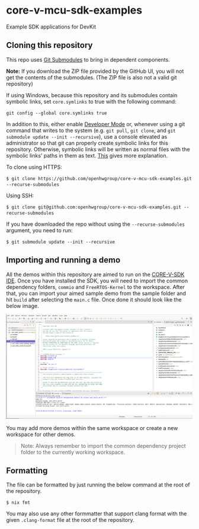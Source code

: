 # core-v-mcu-sdk-examples

Example SDK applications for DevKit

## Cloning this repository

This repo uses [Git Submodules](https://git-scm.com/book/en/v2/Git-Tools-Submodules) to bring in dependent components.

**Note:** If you download the ZIP file provided by the GitHub UI, you will not get the contents of the submodules. (The ZIP file is also not a valid git repository)

If using Windows, because this repository and its submodules contain symbolic links, set `core.symlinks` to true with the following command:

```
git config --global core.symlinks true
```

In addition to this, either enable [Developer Mode](https://docs.microsoft.com/en-us/windows/apps/get-started/enable-your-device-for-development) or, whenever using a git command that writes to the system (e.g. `git pull`, `git clone`, and `git submodule update --init --recursive`), use a console elevated as administrator so that git can properly create symbolic links for this repository. Otherwise, symbolic links will be written as normal files with the symbolic links' paths in them as text. [This](https://blogs.windows.com/windowsdeveloper/2016/12/02/symlinks-windows-10/) gives more explanation.

To clone using HTTPS:

```shell
$ git clone https://github.com/openhwgroup/core-v-mcu-sdk-examples.git --recurse-submodules
```

Using SSH:

```shell
$ git clone git@github.com:openhwgroup/core-v-mcu-sdk-examples.git --recurse-submodules
```

If you have downloaded the repo without using the `--recurse-submodules` argument, you need to run:

```shell
$ git submodule update --init --recursive
```

## Importing and running a demo

All the demos within this repository are aimed to run on the [CORE-V-SDK IDE](https://github.com/openhwgroup/core-v-sdk). Once you have installed the SDK, you will need to import the common dependency folders, `commio` and `FreeRTOS-Kernel` to the workspace. After that, you can import your aimed sample demo from the sample folder and hit `build` after selecting the `main.c` file. Once done it should look like the below image.

![image](demo_import.png)

You may add more demos within the same workspace or create a new workspace for other demos.

> Note: Always remember to import the common dependency project folder to the currently working workspace.

## Formatting

The file can be formatted by just running the below command at the root of the repository.

```shell
$ nix fmt
```

You may also use any other formmatter that support clang format with the given `.clang-format` file at the root of the repository.
